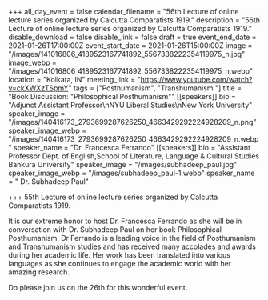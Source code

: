 +++
all_day_event = false
calendar_filename = "56th Lecture of online lecture series organized by Calcutta Comparatists 1919."
description = "56th Lecture of online lecture series organized by Calcutta Comparatists 1919."
disable_download = false
disable_link = false
draft = true
event_end_date = 2021-01-26T17:00:00Z
event_start_date = 2021-01-26T15:00:00Z
image = "/images/141016806_4189523167741892_5567338222354119975_n.jpg"
image_webp = "/images/141016806_4189523167741892_5567338222354119975_n.webp"
location = "Kolkata, IN"
meeting_link = "https://www.youtube.com/watch?v=ckXWXzTSpmY"
tags = ["Posthumanism", "Transhumanism "]
title = "Book Discussion: \"Philosophical Posthumanism\""
[[speakers]]
bio = "Adjunct Assistant Professor\nNYU Liberal Studies\nNew York University"
speaker_image = "/images/140416173_2793699287626250_4663429292224928209_n.png"
speaker_image_webp = "/images/140416173_2793699287626250_4663429292224928209_n.webp"
speaker_name = "Dr. Francesca Ferrando"
[[speakers]]
bio = "Assistant Professor Dept. of English,School of Literature, Language & Cultural Studies Bankura University"
speaker_image = "/images/subhadeep_paul.jpg"
speaker_image_webp = "/images/subhadeep_paul-1.webp"
speaker_name = " Dr. Subhadeep Paul"

+++
55th Lecture of online lecture series organized by Calcutta Comparatists 1919.

It is our extreme honor to host Dr. Francesca Ferrando as she will be in conversation with Dr. Subhadeep Paul on her book Philosophical Posthumanism. Dr Ferrando is a leading voice in the field of Posthumanism and Transhumanism studies and has received many accolades and awards during her academic life. Her work has been translated into various languages as she continues to engage the academic world with her amazing research.

Do please join us on the 26th for this wonderful event.